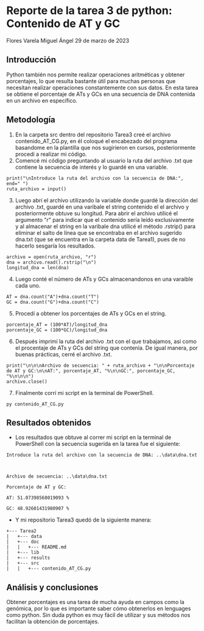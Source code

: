 # Reporte de la tarea 3 de python: Contenido de AT y GC
Flores Varela Miguel Ángel
29 de marzo de 2023

## Introducción
Python también nos permite realizar operaciones aritméticas y obtener porcentajes, lo que resulta bastante útil para muchas personas que necesitan realizar operaciones constantemente con sus datos. En esta tarea se obtiene el porcentaje de ATs y GCs en una secuencia de DNA contenida en un archivo en específico.

## Metodología
1. En la carpeta src dentro del repositorio Tarea3 creé el archivo contenido_AT_CG.py, en él coloqué el encabezado del programa basandome en la plantilla que nos sugirieron en cursos, posteriormente procedí a realizar mi código.
2. Comencé mi código preguntando al usuario la ruta del archivo .txt que contiene la secuencia de interés y lo guardé en una variable.
```
print("\nIntroduce la ruta del archivo con la secuencia de DNA:", end=" ")
ruta_archivo = input()
```
3. Luego abrí el archivo utilizando la variable donde guardé la dirección del archivo .txt, guardé en una varibale el string contenido el el archivo y posteriormente obtuve su longitud. Para abrir el archivo utilicé el argumento "r" para indicar que el contenido sería leído exclusivamente y al almacenar el string en la varibale dna utilicé el método .rstrip() para eliminar el salto de línea que se encontraba en el archivo sugerido dna.txt (que se encuentra en la carpeta data de Tarea1), pues de no hacerlo sesgaría los resultados.
```
archivo = open(ruta_archivo, "r")
dna = archivo.read().rstrip("\n")
longitud_dna = len(dna)
```
4. Luego conté el número de ATs y GCs almacenandonos en una varaible cada uno.
```
AT = dna.count("A")+dna.count("T")
GC = dna.count("G")+dna.count("C")
```
5. Procedí a obtener los porcentajes de ATs y GCs en el string.
```
porcentaje_AT = (100*AT)/longitud_dna
porcentaje_GC = (100*GC)/longitud_dna
```
6. Después imprimí la ruta del archivo .txt con el que trabajamos, así como el procentaje de ATs y GCs del string que contenía. De igual manera, por buenas prácticas, cerré el archivo .txt.
```
print("\n\n\nArchivo de secuencia: " + ruta_archivo + "\n\nPorcentaje de AT y GC:\n\nAT:", porcentaje_AT, "%\n\nGC:", porcentaje_GC, "%\n\n\n")
archivo.close()
```
7. Finalmente corrí mi script en la terminal de PowerShell.
```
py contenido_AT_CG.py
```

## Resultados obtenidos
- Los resultados que obtuve al correr mi script en la terminal de PowerShell con la secuencia sugerida en la tarea fue el siguiente:
```
Introduce la ruta del archivo con la secuencia de DNA: ..\data\dna.txt



Archivo de secuencia: ..\data\dna.txt

Porcentaje de AT y GC:

AT: 51.07398568019093 %

GC: 48.92601431980907 %
```
- Y mi repositorio Tarea3 quedó de la siguiente manera:
```
+--- Tarea2
|   +--- data
|   +--- doc
|   |   +--- README.md
|   +--- lib
|   +--- results
|   +--- src
|   |   +--- contenido_AT_CG.py
```

## Análisis y conclusiones
Obtener porcentajes es una tarea de mucha ayuda en campos como la genómica, por lo que es importante saber cómo obtenerlos en lenguages como python. Sin duda python es muy fácil de utilizar y sus métodos nos facilitan la obtención de porcentajes.